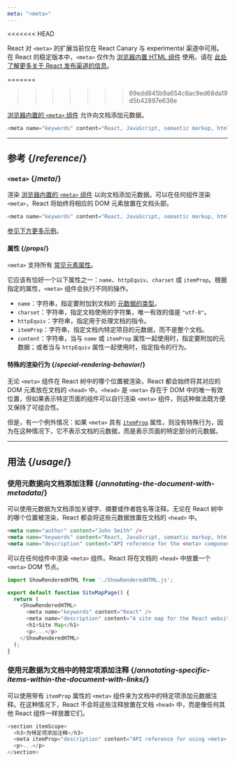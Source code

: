 ```yaml
---
meta: "<meta>"
---
```


<<<<<<< HEAD
<Canary>

React 对 `<meta>` 的扩展当前仅在 React Canary 与 experimental 渠道中可用。在 React 的稳定版本中，`<meta>` 仅作为 [浏览器内置 HTML 组件](https://react.dev/reference/react-dom/components#all-html-components) 使用。请在 [此处了解更多关于 React 发布渠道的信息](/community/versioning-policy#all-release-channels)。

</Canary>


=======
>>>>>>> 69edd845b9a654c6ac9ed68da19d5b42897e636e
<Intro>

[浏览器内置的 `<meta>` 组件](https://developer.mozilla.org/en-US/docs/Web/HTML/Element/meta) 允许向文档添加元数据。

```js
<meta name="keywords" content="React, JavaScript, semantic markup, html" />
```

</Intro>

<InlineToc />

---

## 参考 {/*reference*/}

### `<meta>` {/*meta*/}

渲染 [浏览器内置的 `<meta>` 组件](https://developer.mozilla.org/en-US/docs/Web/HTML/Element/meta) 以向文档添加元数据。可以在任何组件渲染 `<meta>`，React 将始终将相应的 DOM 元素放置在文档头部。

```js
<meta name="keywords" content="React, JavaScript, semantic markup, html" />
```

[参见下方更多示例](#usage)。

#### 属性 {/*props*/}

`<meta>` 支持所有 [常见元素属性](/reference/react-dom/components/common#props)。

它应该有恰好一个以下属性之一：`name`、`httpEquiv`、`charset` 或 `itemProp`。根据指定的属性，`<meta>` 组件会执行不同的操作。

* `name`：字符串，指定要附加到文档的 [元数据的类型](https://developer.mozilla.org/en-US/docs/Web/HTML/Element/meta/name)。
* `charset`：字符串，指定文档使用的字符集，唯一有效的值是 `"utf-8"`。
* `httpEquiv`：字符串，指定用于处理文档的指令。
* `itemProp`：字符串，指定文档内特定项目的元数据，而不是整个文档。
* `content`：字符串，当与 `name` 或 `itemProp` 属性一起使用时，指定要附加的元数据；或者当与 `httpEquiv` 属性一起使用时，指定指令的行为。

#### 特殊的渲染行为 {/*special-rendering-behavior*/}

无论 `<meta>` 组件在 React 树中的哪个位置被渲染，React 都会始终将其对应的 DOM 元素放在文档的 `<head>` 中。`<head>` 是 `<meta>` 存在于 DOM 中的唯一有效位置，但如果表示特定页面的组件可以自行渲染 `<meta>` 组件，则这种做法既方便又保持了可组合性。

但是，有一个例外情况：如果 `<meta>` 具有 [`itemProp`](https://developer.mozilla.org/en-US/docs/Web/HTML/Global_attributes/itemprop) 属性，则没有特殊行为，因为在这种情况下，它不表示文档的元数据，而是表示页面的特定部分的元数据。

---

## 用法 {/*usage*/}

### 使用元数据向文档添加注释 {/*annotating-the-document-with-metadata*/}

可以使用元数据为文档添加关键字、摘要或作者姓名等注释。无论在 React 树中的哪个位置被渲染，React 都会将这些元数据放置在文档的 `<head>` 中。

```html
<meta name="author" content="John Smith" />
<meta name="keywords" content="React, JavaScript, semantic markup, html" />
<meta name="description" content="API reference for the <meta> component in React DOM" />
```

可以在任何组件中渲染 `<meta>` 组件。React 将在文档的 `<head>` 中放置一个 `<meta>` DOM 节点。

<SandpackWithHTMLOutput>

```js src/App.js active
import ShowRenderedHTML from './ShowRenderedHTML.js';

export default function SiteMapPage() {
  return (
    <ShowRenderedHTML>
      <meta name="keywords" content="React" />
      <meta name="description" content="A site map for the React website" />
      <h1>Site Map</h1>
      <p>...</p>
    </ShowRenderedHTML>
  );
}
```

</SandpackWithHTMLOutput>

### 使用元数据为文档中的特定项添加注释 {/*annotating-specific-items-within-the-document-with-links*/}

可以使用带有 `itemProp` 属性的 `<meta>` 组件来为文档中的特定项添加元数据注释。在这种情况下，React 不会将这些注释放置在文档 `<head>` 中，而是像任何其他 React 组件一样放置它们。

```js
<section itemScope>
  <h3>为特定项添加注释</h3>
  <meta itemProp="description" content="API reference for using <meta> with itemProp" />
  <p>...</p>
</section>
```
